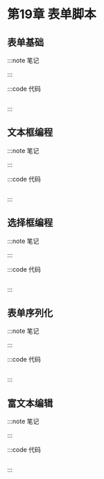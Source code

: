 # 第19章 表单脚本

## 表单基础

:::note 笔记

:::

:::code 代码

```js

```

:::

## 文本框编程

:::note 笔记

:::

:::code 代码

```js

```

:::

## 选择框编程

:::note 笔记

:::

:::code 代码

```js

```

:::

## 表单序列化

:::note 笔记

:::

:::code 代码

```js

```

:::

## 富文本编辑

:::note 笔记

:::

:::code 代码

```js

```

:::
